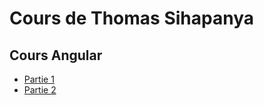 # Cours de Thomas Sihapanya

## Cours Angular
- [Partie 1](Angular/01.md)
- [Partie 2](Angular/02.md)
